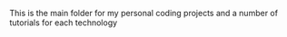 This is the main folder for my personal coding projects and a number of tutorials for each technology
